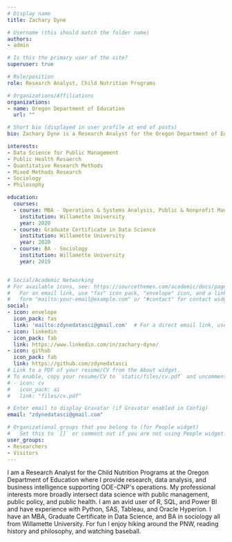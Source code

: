 ```yaml
---
# Display name
title: Zachary Dyne

# Username (this should match the folder name)
authors:
- admin

# Is this the primary user of the site?
superuser: true

# Role/position
role: Research Analyst, Child Nutrition Programs

# Organizations/Affiliations
organizations:
- name: Oregon Department of Education
  url: ""

# Short bio (displayed in user profile at end of posts)
bio: Zachary Dyne is a Research Analyst for the Oregon Department of Education, Child Nutrition Programs. 

interests:
- Data Science for Public Management
- Public Health Resaerch
- Quantitative Research Methods
- Mixed Methods Research
- Sociology
- Philosophy

education:
  courses:
  - course: MBA - Operations & Systems Analysis, Public & Nonprofit Management
    institution: Willamette University
    year: 2020
  - course: Graduate Certificate in Data Science
    institution: Willamette University
    year: 2020
  - course: BA - Sociology
    institution: Willamette University
    year: 2019


# Social/Academic Networking
# For available icons, see: https://sourcethemes.com/academic/docs/page-builder/#icons
#   For an email link, use "fas" icon pack, "envelope" icon, and a link in the
#   form "mailto:your-email@example.com" or "#contact" for contact widget.
social:
- icon: envelope
  icon_pack: fas
  link: 'mailto:zdynedatasci@gmail.com'  # For a direct email link, use "mailto:zdynedatasci@gmail.com".
- icon: linkedin
  icon_pack: fab
  link: https://www.linkedin.com/in/zachary-dyne/
- icon: github
  icon_pack: fab
  link: https://github.com/zdynedatasci
# Link to a PDF of your resume/CV from the About widget.
# To enable, copy your resume/CV to `static/files/cv.pdf` and uncomment the lines below.
# - icon: cv
#   icon_pack: ai
#   link: "files/cv.pdf"

# Enter email to display Gravatar (if Gravatar enabled in Config)
email: "zdynedatasci@gmail.com"

# Organizational groups that you belong to (for People widget)
#   Set this to `[]` or comment out if you are not using People widget.
user_groups:
- Researchers
- Visitors
---
```


I am a Research Analyst for the Child Nutrition Programs at the Oregon Department of Education where I provide research, data analysis, and business intelligence supporting ODE-CNP's operations. My professional interests more broadly intersect data science with public management, public policy, and public health. I am an avid user of R, SQL, and Power BI and have experience with Python, SAS, Tableau, and Oracle Hyperion. I have an MBA, Graduate Certificate in Data Science, and BA in sociology all from Willamette University. For fun I enjoy hiking around the PNW, reading history and philosophy, and watching baseball. 
  